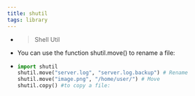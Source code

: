 ```yaml
---
title: shutil
tags: library
---
```


-
  > Shell Util
- You can use the function shutil.move() to rename a file:
-
  ```python
  import shutil
  shutil.move("server.log", "server.log.backup") # Rename
  shutil.move("image.png", "/home/user/") # Move
  shutil.copy() #to copy a file:
  ```